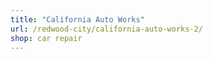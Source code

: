 ```yaml
---
title: "California Auto Works"
url: /redwood-city/california-auto-works-2/
shop: car repair
---
```

